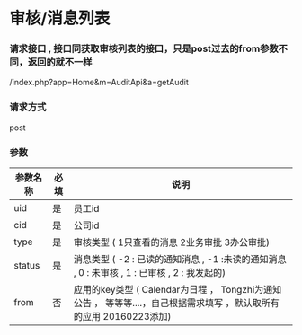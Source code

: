 # **审核/消息列表**


### **请求接口 , 接口同获取审核列表的接口，只是post过去的from参数不同，返回的就不一样**
/index.php?app=Home&m=AuditApi&a=getAudit


### **请求方式**
post


### **参数**
| 参数名称  |必填|     说明      |
|------|-----|------|
| uid     | 是 |   员工id   |
| cid     | 是 |   公司id   |
| type     | 是 |   审核类型 ( 1只查看的消息    2业务审批    3办公审批)  |
| status     | 是 |   消息类型 ( -2 : 已读的通知消息 , -1 :未读的通知消息 , 0 : 未审核 , 1 : 已审核 , 2 : 我发起的)  |
| from     | 否 |   应用的key类型 ( Calendar为日程 ，  Tongzhi为通知公告 ， 等等等....，自己根据需求填写 ，默认取所有的应用 20160223添加)  |